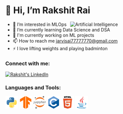 <h1 align="centre">👋 Hi, I’m Rakshit Rai</h1>

<img align="right" alt="Artificial Intelligence" src="https://media.giphy.com/media/nWYhuWzGRVEhKC044Z/giphy.gif" width="300"/> 

- 👀 I’m interested in MLOps
- 🌱 I’m currently learning Data Science and DSA
- 🔭 I'm currently working on ML projects
- 📫 How to reach me jarvisai77777770@gmail.com
- ⚡ I love lifting weights and playing badminton 
### Connect with me:
<a href="https://www.linkedin.com/in/rakshit-rai-40a540308/" target="_blank">
  <img alt="Rakshit's LinkedIn" width=100 src="https://upload.wikimedia.org/wikipedia/commons/0/01/LinkedIn_Logo.svg" />
</a>

### Languages and Tools:
<div>
  <img src="https://github.com/devicons/devicon/blob/1119b9f84c0290e0f0b38982099a2bd027a48bf1/icons/python/python-original.svg" title="Python" alt="Python" width=40 height=40/>
  <img src="https://github.com/devicons/devicon/blob/1119b9f84c0290e0f0b38982099a2bd027a48bf1/icons/tensorflow/tensorflow-original.svg" title="TensorFlow" alt="TensorFlow" width=40 height=40/>
  <img src="https://github.com/devicons/devicon/blob/1119b9f84c0290e0f0b38982099a2bd027a48bf1/icons/jupyter/jupyter-original-wordmark.svg" title="JupyterNB" alt="JupyterNB" width=40 height=40/>
  <img src="https://github.com/devicons/devicon/blob/1119b9f84c0290e0f0b38982099a2bd027a48bf1/icons/c/c-original.svg" title="C" alt="C" width=40 height=40/>
  <img src="https://github.com/devicons/devicon/blob/1119b9f84c0290e0f0b38982099a2bd027a48bf1/icons/html5/html5-original-wordmark.svg" title="HTML" alt="HTML" width=40 height=40/>
  <img src="https://github.com/devicons/devicon/blob/1119b9f84c0290e0f0b38982099a2bd027a48bf1/icons/java/java-original.svg" title="Java" alt="Java" width=40 height=40/>

</div>
